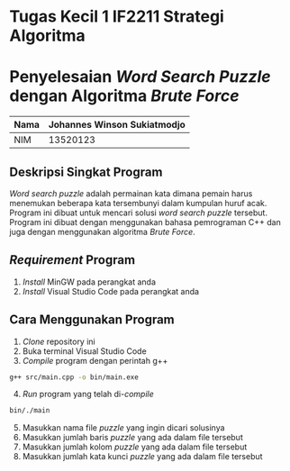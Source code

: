 # Tugas Kecil 1 IF2211 Strategi Algoritma
# Penyelesaian _Word Search Puzzle_ dengan Algoritma _Brute Force_

| Nama | Johannes Winson Sukiatmodjo |
| ---- | --------------------------- |
| NIM  | 13520123                    |

## Deskripsi Singkat Program
_Word search puzzle_ adalah permainan kata dimana pemain harus menemukan beberapa kata tersembunyi dalam kumpulan huruf acak. Program ini dibuat untuk mencari solusi _word search puzzle_ tersebut. Program ini dibuat dengan menggunakan bahasa pemrograman C++ dan juga dengan menggunakan algoritma _Brute Force_.

## _Requirement_ Program
1. _Install_ MinGW pada perangkat anda
2. _Install_ Visual Studio Code pada perangkat anda

## Cara Menggunakan Program
1. _Clone_ repository ini
2. Buka terminal Visual Studio Code
3. _Compile_ program dengan perintah g++
```bash
g++ src/main.cpp -o bin/main.exe
```
4. _Run_ program yang telah di-_compile_
```bash
bin/./main
```
5. Masukkan nama file _puzzle_ yang ingin dicari solusinya
6. Masukkan jumlah baris _puzzle_ yang ada dalam file tersebut
7. Masukkan jumlah kolom _puzzle_ yang ada dalam file tersebut
8. Masukkan jumlah kata kunci _puzzle_ yang ada dalam file tersebut
